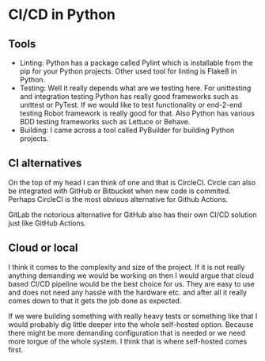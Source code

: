 # CI/CD in Python

## Tools
* Linting: Python has a package called Pylint which is installable from the pip for your Python projects. Other used tool for linting is Flake8 in Python.
* Testing: Well it really depends what are we testing here. For unittesting and integration testing Python has really good frameworks such as unittest or PyTest. If we would like to test functionality or end-2-end testing Robot framework is really good for that. Also Python has various BDD testing frameworks such as Lettuce or Behave.
* Building: I came across a tool called PyBuilder for building Python projects.

## CI alternatives
On the top of my head I can think of one and that is CircleCI. Circle can also be integrated with GitHub or Bitbucket when new code is commited. Perhaps CircleCI is the most obvious alternative for Github Actions.

GitLab the notorious alternative for GitHub also has their own CI/CD solution just like GitHub Actions.

## Cloud or local

I think it comes to the complexity and size of the project. If it is not really anything demanding we would be working on then I would argue that cloud based CI/CD pipeline would be the best choice for us. They are easy to use and does not need any hassle with the hardware etc. and after all it really comes down to that it gets the job done as expected.

If we were building something with really heavy tests or something like that I would probably dig little deeper into the whole self-hosted option. Because there might be more demanding configuration that is needed or we need more torgue of the whole system. I think that is where self-hosted comes first.

